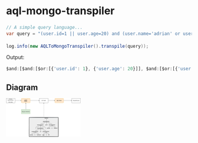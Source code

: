 # aql-mongo-transpiler


```java
// A simple query language...
var query = "(user.id=1 || user.age=20) and (user.name='adrian' or user.birth from ´1981-09-22 21:15:00´ to ´2020-01-01´)";

log.info(new AQLToMongoTranspiler().transpile(query));
```

Output:
```js
$and:[$and:[$or:[{'user.id': 1}, {'user.age': 20}]], $and:[$or:[{'user.name': 'adrian'}, {'user.birth': {$from:'1981-09-22 21:15:00', $to:'2020-01-01'}}]]]
```


## Diagram

<img src="docs/AQL.png" width=40% height=40%>